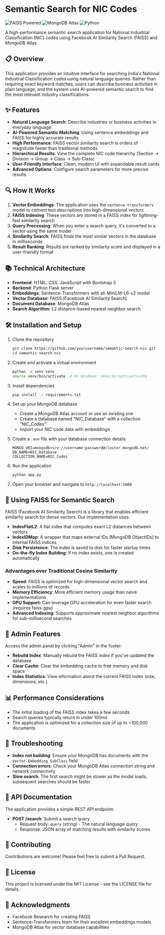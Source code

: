 # Semantic Search for NIC Codes

![FAISS Powered](https://img.shields.io/badge/Powered%20by-FAISS-blue)
![MongoDB Atlas](https://img.shields.io/badge/Database-MongoDB%20Atlas-green)
![Python](https://img.shields.io/badge/Language-Python%203.7+-orange)

A high-performance semantic search application for National Industrial Classification (NIC) codes using Facebook AI Similarity Search (FAISS) and MongoDB Atlas.

## 📋 Overview

This application provides an intuitive interface for searching India's National Industrial Classification codes using natural language queries. Rather than requiring exact keyword matches, users can describe business activities in plain language, and the system uses AI-powered semantic search to find the most relevant industry classifications.

## ✨ Features

- **Natural Language Search**: Describe industries or business activities in everyday language
- **AI-Powered Semantic Matching**: Using sentence embeddings and FAISS for highly accurate results
- **High Performance**: FAISS vector similarity search is orders of magnitude faster than traditional methods
- **Hierarchical Results**: View the complete NIC code hierarchy (Section → Division → Group → Class → Sub-Class)
- **User-Friendly Interface**: Clean, modern UI with expandable result cards
- **Advanced Options**: Configure search parameters for more precise results

## 🔍 How It Works

1. **Vector Embeddings**: The application uses the `sentence-transformers` model to convert text descriptions into high-dimensional vectors
2. **FAISS Indexing**: These vectors are stored in a FAISS index for lightning-fast similarity search
3. **Query Processing**: When you enter a search query, it's converted to a vector using the same model
4. **Similarity Search**: FAISS finds the most similar vectors in the database in milliseconds
5. **Result Ranking**: Results are ranked by similarity score and displayed in a user-friendly format

## 📚 Technical Architecture

- **Frontend**: HTML, CSS, JavaScript with Bootstrap 5
- **Backend**: Python Flask server
- **Embeddings**: Sentence-Transformers with all-MiniLM-L6-v2 model
- **Vector Database**: FAISS (Facebook AI Similarity Search)
- **Document Database**: MongoDB Atlas
- **Search Algorithm**: L2 distance-based nearest neighbor search

## 🛠️ Installation and Setup

1. Clone the repository
   ```bash
   git clone https://github.com/yourusername/semantic-search-nic.git
   cd semantic-search-nic
   ```

2. Create and activate a virtual environment
   ```bash
   python -m venv venv
   source venv/bin/activate  # On Windows: venv\Scripts\activate
   ```

3. Install dependencies
   ```bash
   pip install -r requirements.txt
   ```

4. Set up your MongoDB database
   - Create a MongoDB Atlas account or use an existing one
   - Create a database named "NIC_Database" with a collection "NIC_Codes"
   - Import your NIC code data with embeddings

5. Create a `.env` file with your database connection details
   ```
   MONGO_URI=mongodb+srv://username:password@cluster.mongodb.net/
   DB_NAME=NIC_Database
   COLLECTION_NAME=NIC_Codes
   ```

6. Run the application
   ```bash
   python app.py
   ```

7. Open your browser and navigate to `http://localhost:5000`

## 🔄 Using FAISS for Semantic Search

FAISS (Facebook AI Similarity Search) is a library that enables efficient similarity search for dense vectors. Our implementation uses:

- **IndexFlatL2**: A flat index that computes exact L2 distances between vectors
- **IndexIDMap**: A wrapper that maps external IDs (MongoDB ObjectIDs) to internal FAISS indices
- **Disk Persistence**: The index is saved to disk for faster startup times
- **On-the-fly Index Building**: If no index exists, one is created automatically

### Advantages over Traditional Cosine Similarity

- **Speed**: FAISS is optimized for high-dimensional vector search and scales to millions of records
- **Memory Efficiency**: More efficient memory usage than naive implementations
- **GPU Support**: Can leverage GPU acceleration for even faster search (requires faiss-gpu)
- **Advanced Indexing**: Supports approximate nearest neighbor algorithms for sub-millisecond searches

## 🧠 Admin Features

Access the admin panel by clicking "Admin" in the footer:

- **Rebuild Index**: Manually rebuild the FAISS index if you've updated the database
- **Clear Cache**: Clear the embedding cache to free memory and disk space
- **Index Statistics**: View information about the current FAISS index (size, dimensions, etc.)

## 📊 Performance Considerations

- The initial loading of the FAISS index takes a few seconds
- Search queries typically return in under 100ms
- The application is optimized for a collection size of up to ~100,000 documents

## 🔧 Troubleshooting

- **Index not building**: Ensure your MongoDB has documents with the `Vector-Embedding_SubClass` field
- **Connection errors**: Check your MongoDB Atlas connection string and network connectivity
- **Slow search**: The first search might be slower as the model loads; subsequent searches should be faster

## 📱 API Documentation

The application provides a simple REST API endpoint:

- **POST /search**: Submit a search query
  - Request body: `query` (string) - The natural language query
  - Response: JSON array of matching results with similarity scores

## 🤝 Contributing

Contributions are welcome! Please feel free to submit a Pull Request.

## 📄 License

This project is licensed under the MIT License - see the LICENSE file for details.

## 🙏 Acknowledgments

- Facebook Research for creating FAISS
- Sentence-Transformers team for their excellent embeddings models
- MongoDB Atlas for vector database capabilities
